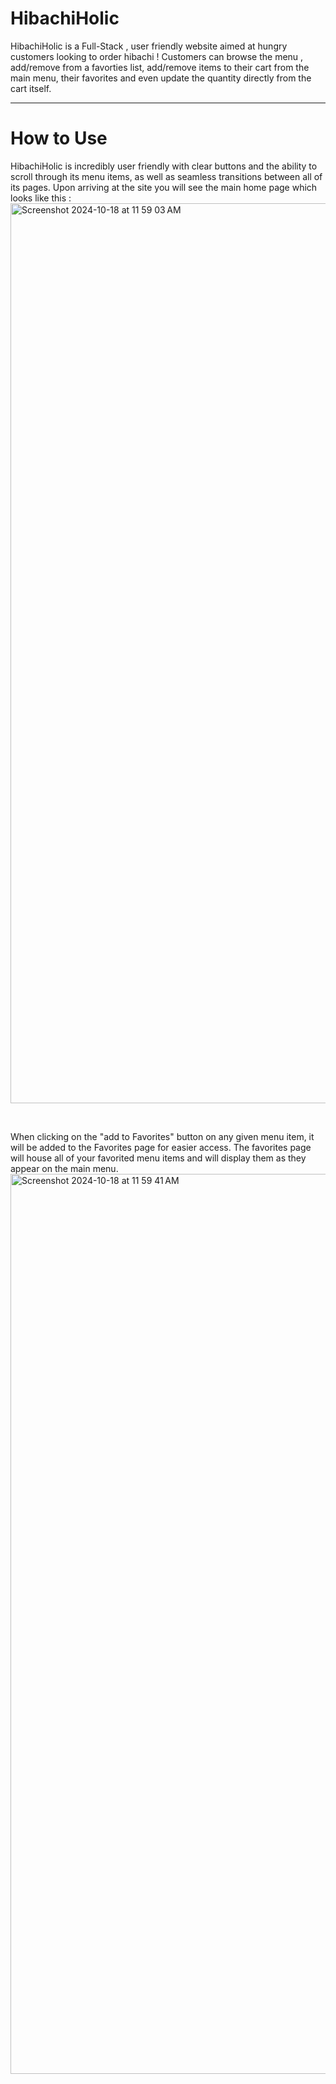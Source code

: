 # HibachiHolic

HibachiHolic is a Full-Stack , user friendly website aimed at hungry customers looking to order hibachi ! Customers can browse the menu , add/remove from a favorties list, add/remove items to their cart from the main menu, their favorites and even update the quantity directly from the cart itself. 

<hr/>

# How to Use

HibachiHolic is incredibly user friendly with clear buttons and the ability to scroll through its menu items, as well as seamless transitions between all of its pages. Upon arriving at the site you will see the main home page which looks like this : 
<img width="1440" alt="Screenshot 2024-10-18 at 11 59 03 AM" src="https://github.com/user-attachments/assets/7ca46e84-d06c-4085-b0c9-a95b8a8172bd">

<br/> 

When clicking on the "add to Favorites" button on any given menu item, it will be added to the Favorites page for easier access. The favorites page will house all of your favorited menu items and will display them as they appear on the main menu. 
<img width="1440" alt="Screenshot 2024-10-18 at 11 59 41 AM" src="https://github.com/user-attachments/assets/2670507c-2ec3-43c7-b263-c7b220a48ffd">

<br/> 
